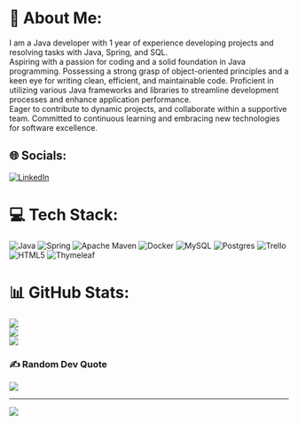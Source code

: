 # 💫 About Me:
I am a Java developer with 1 year of experience developing projects and resolving tasks with Java, Spring, and SQL. <br>Aspiring with a passion for coding and a solid foundation in Java programming. Possessing a strong grasp of object-oriented principles and a keen eye for writing clean, efficient, and maintainable code. Proficient in utilizing various Java frameworks and libraries to streamline development processes and enhance application performance.<br>Eager to contribute to dynamic projects, and collaborate within a supportive team. Committed to continuous learning and embracing new technologies for software excellence.


## 🌐 Socials:
[![LinkedIn](https://img.shields.io/badge/LinkedIn-%230077B5.svg?logo=linkedin&logoColor=white)](https://linkedin.com/in/https://www.linkedin.com/in/dmytro-marzhiievskyi-bb9008b5/) 

# 💻 Tech Stack:
![Java](https://img.shields.io/badge/java-%23ED8B00.svg?style=for-the-badge&logo=java&logoColor=white) ![Spring](https://img.shields.io/badge/spring-%236DB33F.svg?style=for-the-badge&logo=spring&logoColor=white) ![Apache Maven](https://img.shields.io/badge/Apache%20Maven-C71A36?style=for-the-badge&logo=Apache%20Maven&logoColor=white) ![Docker](https://img.shields.io/badge/docker-%230db7ed.svg?style=for-the-badge&logo=docker&logoColor=white) ![MySQL](https://img.shields.io/badge/mysql-%2300f.svg?style=for-the-badge&logo=mysql&logoColor=white) ![Postgres](https://img.shields.io/badge/postgres-%23316192.svg?style=for-the-badge&logo=postgresql&logoColor=white) ![Trello](https://img.shields.io/badge/Trello-%23026AA7.svg?style=for-the-badge&logo=Trello&logoColor=white) ![HTML5](https://img.shields.io/badge/html5-%23E34F26.svg?style=for-the-badge&logo=html5&logoColor=white) ![Thymeleaf](https://img.shields.io/badge/Thymeleaf-%23005C0F.svg?style=for-the-badge&logo=Thymeleaf&logoColor=white)
# 📊 GitHub Stats:
![](https://github-readme-stats.vercel.app/api?username=Amitamaru&theme=dark&hide_border=false&include_all_commits=true&count_private=false)<br/>
![](https://github-readme-streak-stats.herokuapp.com/?user=Amitamaru&theme=dark&hide_border=false)<br/>
![](https://github-readme-stats.vercel.app/api/top-langs/?username=Amitamaru&theme=dark&hide_border=false&include_all_commits=true&count_private=false&layout=compact)

### ✍️ Random Dev Quote
![](https://quotes-github-readme.vercel.app/api?type=horizontal&theme=radical)

---
[![](https://visitcount.itsvg.in/api?id=Amitamaru&icon=0&color=0)](https://visitcount.itsvg.in)

<!-- Proudly created with GPRM ( https://gprm.itsvg.in ) -->
